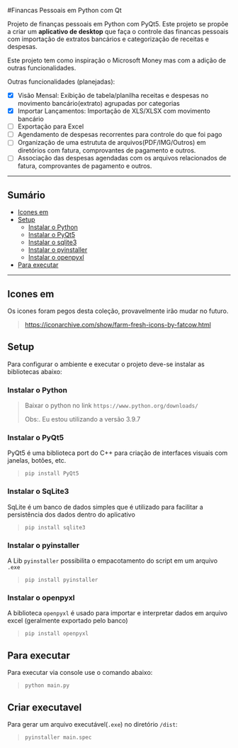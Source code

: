 #Financas Pessoais em Python com Qt

Projeto de finanças pessoais em Python com PyQt5.
Este projeto se propõe a criar um **aplicativo de desktop** que faça o controle das financas pessoais com importação de extratos bancários e categorização de receitas e despesas. 

Este projeto tem como inspiração o Microsoft Money mas com a adição de outras funcionalidades.

Outras funcionalidades (planejadas):

- [x] Visão Mensal: Exibição de tabela/planilha receitas e despesas no movimento bancário(extrato) agrupadas por categorias 
- [x] Importar Lançamentos: Importação de XLS/XLSX com movimento bancário
- [ ] Exportação para Excel
- [ ] Agendamento de despesas recorrentes para controle do que foi pago
- [ ] Organização de uma estrututa de arquivos(PDF/IMG/Outros) em diretórios com fatura, comprovantes de pagamento e outros.
- [ ] Associação das despesas agendadas com os arquivos relacionados de fatura, comprovantes de pagamento e outros.

---

## Sumário
- [Icones em](#icones-em)
- [Setup](#setup)
  - [Instalar o Python](#instalar-o-python)
  - [Instalar o PyQt5](#instalar-o-pyqt5) 
  - [Instalar o sqlite3](#instalar-o-sqlite3)
  - [Instalar o pyinstaller](#instalar-o-pyinstaller)
  - [Instalar o openpyxl](#instalar-o-openpyxl)
- [Para executar](#pra-executar)

---

## Icones em
Os icones foram pegos desta coleção, provavelmente irão mudar no futuro.
> https://iconarchive.com/show/farm-fresh-icons-by-fatcow.html

## Setup
Para configurar o ambiente e executar o projeto deve-se instalar as bibliotecas abaixo:

### Instalar o Python
> Baixar o python no link
> `https://www.python.org/downloads/`
> 
> Obs:. Eu estou utilizando a versão 3.9.7 

### Instalar o PyQt5
PyQt5 é uma biblioteca port do C++ para criação de interfaces visuais com janelas, botões, etc.
> 
> `pip install PyQt5`

### Instalar o SqLite3
SqLite é um banco de dados simples que é utilizado para facilitar a persistência dos dados dentro do aplicativo
> 
> `pip install sqlite3`

### Instalar o pyinstaller
A Lib `pyinstaller` possibilita o empacotamento do script em um arquivo `.exe`
>
> `pip install pyinstaller`
 
### Instalar o openpyxl
A biblioteca `openpyxl` é usado para importar e interpretar dados em arquivo excel (geralmente exportado pelo banco)

> `pip install openpyxl`

## Para executar
Para executar via console use o comando abaixo:

> `python main.py`
 
## Criar executavel
Para gerar um arquivo executável(`.exe`) no diretório `/dist`:
>`pyinstaller main.spec`
